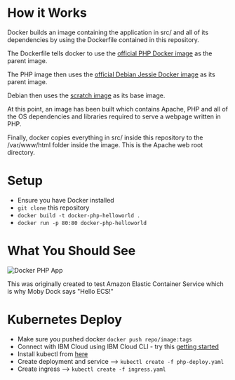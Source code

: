 # How it Works

Docker builds an image containing the application in src/ and all of its dependencies by using the Dockerfile contained in this repository.

The Dockerfile tells docker to use the [official PHP Docker image](https://hub.docker.com/_/php/) as the parent image.

The PHP image then uses the [official Debian Jessie Docker image](https://hub.docker.com/_/debian/) as its parent image.

Debian then uses the [scratch image](https://hub.docker.com/_/scratch/) as its base image.

At this point, an image has been built which contains Apache, PHP and all of the OS dependencies and libraries required to serve a webpage written in PHP.

Finally, docker copies everything in src/ inside this repository to the /var/www/html folder inside the image. This is the Apache web root directory.

# Setup

 - Ensure you have Docker installed
 - `git clone` this repository
 - `docker build -t docker-php-helloworld .` 
 - `docker run -p 80:80 docker-php-helloworld`

# What You Should See

![Docker PHP App](https://image.ibb.co/cTxSf7/whale.png "Hello World")

This was originally created to test Amazon Elastic Container Service which is why Moby Dock says "Hello ECS!"

# Kubernetes Deploy

- Make sure you pushed docker `docker push repo/image:tags`
- Connect with IBM Cloud using IBM Cloud CLI - try this [getting started](https://cloud.ibm.com/docs/cli/index.html)
- Install kubectl from [here](https://kubernetes.io/id/docs/tasks/tools/install-kubectl/)
- Create deployment and service --> `kubectl create -f php-deploy.yaml`
- Create ingress --> `kubectl create -f ingress.yaml`